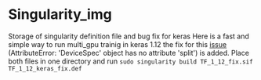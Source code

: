 # Singularity_img
Storage of singularity definition file and bug fix for keras
Here is a fast and simple way to run multi_gpu trainig in keras 1.12 the fix for this [issue](https://github.com/tensorflow/tensorflow/pull/23197) (AttributeError: 'DeviceSpec' object has no attribute 'split') is added. Place both files in one directory and run ```sudo singularity build TF_1_12_fix.sif TF_1_12_keras_fix.def```
 
